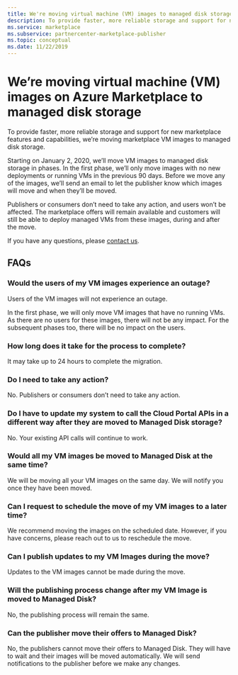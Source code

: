 ```yaml
---
title: We're moving virtual machine (VM) images to managed disk storage in the Azure Marketplace 
description: To provide faster, more reliable storage and support for new marketplace features and capabilities, we’re moving marketplace VM images to managed disk storage.  
ms.service: marketplace 
ms.subservice: partnercenter-marketplace-publisher
ms.topic: conceptual
ms.date: 11/22/2019
---
```


# We’re moving virtual machine (VM) images on Azure Marketplace to managed disk storage

To provide faster, more reliable storage and support for new marketplace features and capabilities, we’re moving marketplace VM images to managed disk storage.

Starting on January 2, 2020, we’ll move VM images to managed disk storage in phases. In the first phase, we’ll only move images with no new deployments or running VMs in the previous 90 days. Before we move any of the images, we’ll send an email to let the publisher know which images will move and when they’ll be moved.

Publishers or consumers don’t need to take any action, and users won’t be affected. The marketplace offers will remain available and customers will still be able to deploy managed VMs from these images, during and after the move.

If you have any questions, please [contact us](https://support.microsoft.com/supportforbusiness/productselection?sapId=48734891-ee9a-5d77-bf29-82bf8d8111ff).

## FAQs

### Would the users of my VM images experience an outage?

Users of the VM images will not experience an outage. 

In the first phase, we will only move VM images that have no running VMs. As there are no users for these images, there will not be any impact. For the subsequent phases too, there will be no impact on the users.

### How long does it take for the process to complete?

It may take up to 24 hours to complete the migration.

### Do I need to take any action?

No. Publishers or consumers don’t need to take any action.

### Do I have to update my system to call the Cloud Portal APIs in a different way after they are moved to Managed Disk storage?

No. Your existing API calls will continue to work.

### Would all my VM images be moved to Managed Disk at the same time?

We will be moving all your VM images on the same day. We will notify you once they have been moved.

### Can I request to schedule the move of my VM images to a later time?

We recommend moving the images on the scheduled date. However, if you have concerns, please reach out to us to reschedule the move.

### Can I publish updates to my VM Images during the move?

Updates to the VM images cannot be made during the move.

### Will the publishing process change after my VM Image is moved to Managed Disk?

No, the publishing process will remain the same. 

### Can the publisher move their offers to Managed Disk?

No, the publishers cannot move their offers to Managed Disk. They will have to wait and their images will be moved automatically. We will send notifications to the publisher before we make any changes.
